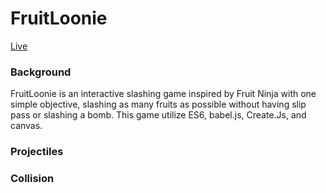 # FruitLoonie
[Live][live]



### Background
FruitLoonie is an interactive slashing game inspired by Fruit Ninja with one simple objective, slashing as many fruits as possible without having slip pass or slashing a bomb. This game utilize ES6, babel.js, Create.Js, and canvas.

### Projectiles


### Collision


[live]: https://alexliang.co/FruitLoonie
